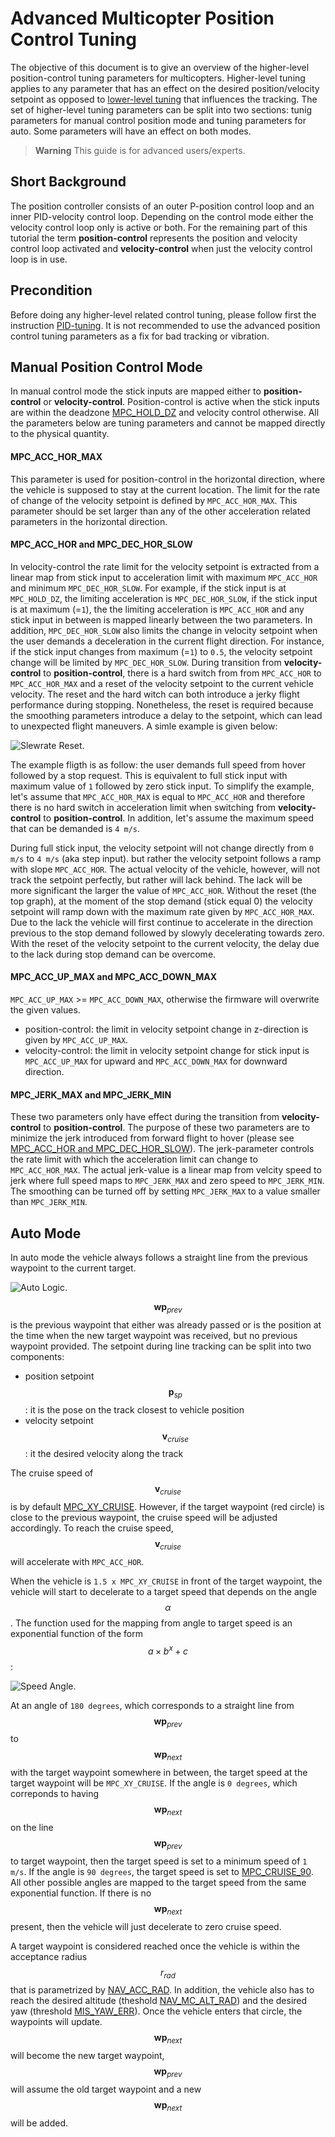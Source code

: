 <!-- Fixes page load bug in notation, courtesy https://github.com/GitbookIO/plugin-mathjax/issues/34#issuecomment-349453673 -->
<script>
gitbook.events.bind("page.change", function() {
    MathJax.Hub.Queue(["Typeset",MathJax.Hub]);
}
</script>

# Advanced Multicopter Position Control Tuning
 The objective of this document is to give an overview of the higher-level position-control tuning parameters for multicopters. Higher-level tuning applies to any parameter that has an effect on
 the desired position/velocity setpoint as opposed to [lower-level tuning](pid_tuning_guide_multicopter.md) that influences the tracking.
 The set of higher-level tuning parameters can be split into two sections: tunig parameters for manual control position mode and tuning parameters for auto. Some parameters will have an effect on both
 modes. 

> **Warning** This guide is for advanced users/experts. 

## Short Background
The position controller consists of an outer P-position control loop and an inner PID-velocity control loop. Depending on the control mode either
the velocity control loop only is active or both. For the remaining part of this tutorial the term **position-control** represents the position and velocity control loop
activated and **velocity-control** when just the velocity control loop is in use.

## Precondition
Before doing any higher-level related control tuning, please follow first the instruction [PID-tuning](https://docs.px4.io/en/advanced_config/pid_tuning_guide_multicopter.html).
It is not recommended to use the advanced position control tuning parameters as a fix for bad tracking or vibration.

## Manual Position Control Mode
In manual control mode the stick inputs are mapped either to **position-control** or **velocity-control**. Position-control is active when the stick inputs are within 
the deadzone [MPC_HOLD_DZ](../advanced_config/parameter_reference.md#MPC_HOLD_DZ) and velocity control otherwise. All the parameters below are tuning parameters and cannot
be mapped directly to the physical quantity. 

#### MPC_ACC_HOR_MAX

This parameter is used for position-control in the horizontal direction, where the vehicle is supposed to stay at the current location. The limit for the rate of change of the velocity setpoint is defined by 
 `MPC_ACC_HOR_MAX`. This parameter should be set larger than any of the other acceleration related parameters in the horizontal direction.

#### MPC_ACC_HOR and MPC_DEC_HOR_SLOW

In velocity-control the rate limit for the velocity setpoint is extracted from a linear map from stick input to acceleration limit with maximum `MPC_ACC_HOR` and minimum `MPC_DEC_HOR_SLOW`. For example, if the stick input
is at `MPC_HOLD_DZ`, the limiting acceleration is `MPC_DEC_HOR_SLOW`, if the stick input is at maximum (=`1`), the the limiting acceleration is `MPC_ACC_HOR` and any stick input in between is mapped linearly between the two parameters. 
In addition, `MPC_DEC_HOR_SLOW` also limits the change in velocity setpoint when the user demands a deceleration in the current flight direction. For instance, if the stick input changes from maximum (=`1`) to `0.5`, the velocity
setpoint change will be limited by `MPC_DEC_HOR_SLOW`.
During transition from **velocity-control** to **position-control**, there is a hard switch from from `MPC_ACC_HOR` to `MPC_ACC_HOR_MAX` and a reset of the velocity setpoint to the current vehicle velocity. The reset and the hard witch can 
both introduce a jerky flight performance during stopping. Nonetheless, the reset is required because the
smoothing parameters introduce a delay to the setpoint, which can lead to unexpected flight maneuvers. A simle example is given below:

![Slewrate Reset](../../images/slewrate_reset.svg).

The example fligth is as follow: the user demands full speed from hover followed by a stop request. This is equivalent to full stick input with maximum value of `1` followed by zero stick input. To simplify the example, let's assume 
that `MPC_ACC_HOR_MAX` is equal to `MPC_ACC_HOR` and therefore there is no hard switch in acceleration limit when switching from **velocity-control** to **position-control**. In addition, let's assume the maximum speed that can be demanded is `4 m/s`.

During full stick input, the velocity setpoint will not change directly from `0 m/s` to `4 m/s` (aka step input). but rather the velocity setpoint follows
a ramp with slope `MPC_ACC_HOR`. The actual velocity of the vehicle, however, will not track the setpoint perfectly, but rather will lack behind. The lack will be more significant the larger the value of `MPC_ACC_HOR`. 
Without the reset (the top graph), at the moment of the stop demand (stick equal 0) the velocity setpoint will ramp down with the maximum rate given by `MPC_ACC_HOR_MAX`. Due to the lack the vehicle will first continue to accelerate in the direction previous
to the stop demand followed by slowyly decelerating towards zero. With the reset of the velocity setpoint to the current velocity, the delay due to the lack during stop demand can be overcome. 

 
#### MPC_ACC_UP_MAX and MPC_ACC_DOWN_MAX

`MPC_ACC_UP_MAX` >= `MPC_ACC_DOWN_MAX`, otherwise the firmware will overwrite the given values.

- position-control: the limit in velocity setpoint change in z-direction is given by `MPC_ACC_UP_MAX`.
- velocity-control: the limit in velocity setpoint change for stick input is `MPC_ACC_UP_MAX` for upward and
`MPC_ACC_DOWN_MAX` for downward direction. 

#### MPC_JERK_MAX and MPC_JERK_MIN

These two parameters only have effect during the transition from **velocity-control** to **position-control**. The purpose of these two parameters are to minimize the jerk introduced from forward flight to hover (please see [MPC_ACC_HOR and MPC_DEC_HOR_SLOW](#mpc_acc_hor-and-mpc_dec_hor_slow)).
The jerk-parameter controls the rate limit with which the acceleration limit can change to `MPC_ACC_HOR_MAX`. The actual jerk-value is a linear map from velcity speed to jerk where full speed maps to `MPC_JERK_MAX` and zero speed to `MPC_JERK_MIN`. 
The smoothing can be turned off by setting `MPC_JERK_MAX` to a value smaller than `MPC_JERK_MIN`.

## Auto Mode

In auto mode the vehicle always follows a straight line from the previous waypoint to the current target. 

![Auto Logic](../../images/autologic.png).

$$\mathbf{wp}_{prev}$$ is the previous waypoint that either was already passed or is the position at the time when the new target waypoint was received, but no previous waypoint provided. 
The setpoint during line tracking can be split into two components:
- position setpoint $$\mathbf{p}_{sp}$$: it is the pose on the track closest to vehicle position 
- velocity setpoint $$\mathbf{v}_{cruise}$$: it the desired velocity along the track

The cruise speed of $$\mathbf{v}_{cruise}$$ is by default [MPC_XY_CRUISE](parameter_reference.md#MPC_XY_CRUISE). However, if the target waypoint (red circle) is close to the previous waypoint, the
cruise speed will be adjusted accordingly. To reach the cruise speed, $$\mathbf{v}_{cruise}$$ will  accelerate with `MPC_ACC_HOR`. 

When the vehicle is `1.5 x MPC_XY_CRUISE` in front of the target waypoint, the vehicle will start to decelerate to a target speed that depends on the angle $$\alpha$$. The function used for the mapping
from angle to target speed is an exponential function of the form $$a \times b^{x} + c$$:

![Speed Angle](../../images/speed_from_angle.png).

At an angle of `180 degrees`, which corresponds to a straight line from $$\mathbf{wp}_{prev}$$ to $$\mathbf{wp}_{next}$$ with the target waypoint somewhere in between, the target speed at the target waypoint
will be `MPC_XY_CRUISE`. If the angle is `0 degrees`, which correponds to having $$\mathbf{wp}_{next}$$ on the line $$\mathbf{wp}_{prev}$$ to target waypoint, then the target speed is set to a minimum speed of `1 m/s`.
If the angle is `90 degrees`, the target speed is set to  [MPC_CRUISE_90](parameter_reference.md#MPC_CRUISE_90). All other possible angles are mapped to the target speed from the same exponential function. 
If there is no $$\mathbf{wp}_{next}$$ present, then the vehicle will just decelerate to zero cruise speed. 

A target waypoint is considered reached once the vehicle is within the acceptance radius $$r_{rad}$$ that is parametrized by [NAV_ACC_RAD](parameter_reference.md#NAV_ACC_RAD). In addition, the vehicle also has to reach the
desired altitude (theshold [NAV_MC_ALT_RAD](parameter_reference.md#NAV_MC_ALT_RAD)) and the desired yaw (threshold [MIS_YAW_ERR](parameter_reference.md#MIS_YAW_ERR)). Once the vehicle enters that circle, the waypoints
will update. $$\mathbf{wp}_{next}$$ will become the new target waypoint, $$\mathbf{wp}_{prev}$$ will assume the old target waypoint and a new $$\mathbf{wp}_{next}$$ will be added.
